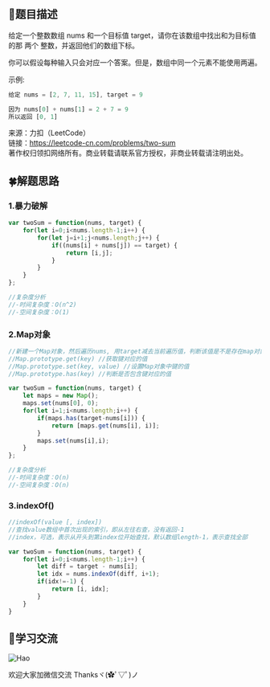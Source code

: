 ## :rainbow:题目描述

给定一个整数数组 nums 和一个目标值 target，请你在该数组中找出和为目标值的那 两个 整数，并返回他们的数组下标。

你可以假设每种输入只会对应一个答案。但是，数组中同一个元素不能使用两遍。


示例:
```javascript
给定 nums = [2, 7, 11, 15], target = 9

因为 nums[0] + nums[1] = 2 + 7 = 9
所以返回 [0, 1]
```


来源：力扣（LeetCode）  
链接：https://leetcode-cn.com/problems/two-sum  
著作权归领扣网络所有。商业转载请联系官方授权，非商业转载请注明出处。  


## :four_leaf_clover:解题思路

### 1.暴力破解
```javascript
var twoSum = function(nums, target) {
    for(let i=0;i<nums.length-1;i++) {
        for(let j=i+1;j<nums.length;j++) {
            if((nums[i] + nums[j]) == target) {
                return [i,j];
            }
        }
    }
};

//复杂度分析
//-时间复杂度：O(n^2)
//-空间复杂度：O(1)
```

### 2.Map对象
```javascript
//新建一个Map对象，然后遍历nums, 用target减去当前遍历值，判断该值是不是存在map对象中，若不存在，将当前遍历值保存在map对象中
//Map.prototype.get(key) //获取键对应的值
//Map.prototype.set(key, value) //设置Map对象中键的值
//Map.prototype.has(key) //判断是否包含键对应的值

var twoSum = function(nums, target) {
    let maps = new Map();
    maps.set(nums[0], 0);
    for(let i=1;i<nums.length;i++) {
        if(maps.has(target-nums[i])) {
            return [maps.get(nums[i], i)];
        }
        maps.set(nums[i],i);
    }
};

//复杂度分析
//-时间复杂度：O(n)
//-空间复杂度：O(n)
```

### 3.indexOf()
```javascript
//indexOf(value [, index])
//查找value数组中首次出现的索引，即从左往右查，没有返回-1
//index，可选，表示从开头到第index位开始查找，默认数组length-1，表示查找全部

var twoSum = function(nums, target) {
    for(let i=0;i<nums.length-1;i++) {
        let diff = target - nums[i];
        let idx = nums.indexOf(diff, i+1);
        if(idx!=-1) {
            return [i, idx];
        }
    }
}
```


## :gift_heart:学习交流

![Hao](https://haoer.oss-cn-hangzhou.aliyuncs.com/hao.jpg)

欢迎大家加微信交流 Thanksヾ(✿ﾟ▽ﾟ)ノ
  
  